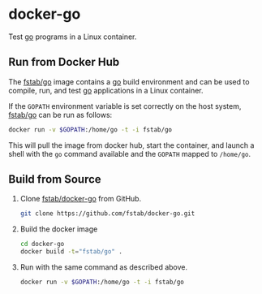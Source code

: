 docker-go
=========

Test [go](https://golang.org) programs in a Linux container.

Run from Docker Hub
-------------------

The [fstab/go](https://registry.hub.docker.com/u/fstab/go) image contains a [go](https://golang.org) build environment and can be used to compile, run, and test [go](https://golang.org) applications in a Linux container.

If the `GOPATH` environment variable is set correctly on the host system, [fstab/go](https://registry.hub.docker.com/u/fstab/go) can be run as follows:

```bash
docker run -v $GOPATH:/home/go -t -i fstab/go
```

This will pull the image from docker hub, start the container, and launch a shell with the `go` command available and the `GOPATH` mapped to `/home/go`.

Build from Source
-----------------

1. Clone [fstab/docker-go](https://github.com/fstab/docker-go) from GitHub.

   ```bash
   git clone https://github.com/fstab/docker-go.git
   ```
2. Build the docker image

   ```bash
   cd docker-go
   docker build -t="fstab/go" .
   ```

3. Run with the same command as described above.

   ```bash
   docker run -v $GOPATH:/home/go -t -i fstab/go
   ```
